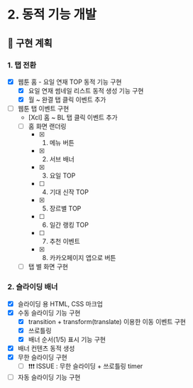 # 2. 동적 기능 개발
## __🔨 구현 계획__
### __1. 탭 전환__
- [X] 웹툰 홈 - 요일 연재 TOP 동적 기능 구현
  - [X] 요일 연재 썸네일 리스트 동적 생성 기능 구현
  - [X] 월 ~ 완결 탭 클릭 이벤트 추가
- [ ] 웹툰 탭 이벤트 구현
  - [Xcl] 홈 ~ BL 탭 클릭 이벤트 추가
  - [ ] 홈 화면 랜더링
    - [X] 1. 메뉴 버튼
    - [X] 2. 서브 배너
    - [X] 3. 요일 TOP
    - [ ] 4. 기대 신작 TOP
    - [X] 5. 장르별 TOP
    - [ ] 6. 일간 랭킹 TOP
    - [ ] 7. 추천 이벤트
    - [X] 8. 카카오페이지 앱으로 버튼
  - [ ] 탭 별 화면 구현

### __2. 슬라이딩 배너__
- [X] 슬라이딩 용 HTML, CSS 마크업
- [X] 수동 슬라이딩 기능 구현
  - [X] transition + transform(translate) 이용한 이동 이벤트 구현
  - [X] 쓰로틀링
  - [X] 배너 순서(1/5) 표시 기능 구현
- [X] 배너 컨텐츠 동적 생성
- [X] 무한 슬라이딩 구현
  - [ ] ❗️❗️❗️ ISSUE : 무한 슬라이딩 + 쓰로틀링 timer 
- [ ] 자동 슬라이딩 기능 구현